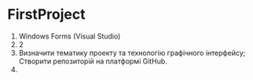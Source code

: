 # FirstProject
1. Windows Forms (Visual Studio)
2. 2
3. Визначити тематику проекту та технологію графічного інтерфейсу; Створити репозиторій на платформі GitHub.
4. 
